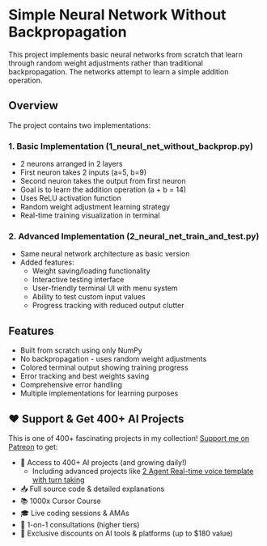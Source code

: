 # Simple Neural Network Without Backpropagation

This project implements basic neural networks from scratch that learn through random weight adjustments rather than traditional backpropagation. The networks attempt to learn a simple addition operation.

## Overview

The project contains two implementations:

### 1. Basic Implementation (1_neural_net_without_backprop.py)

- 2 neurons arranged in 2 layers
- First neuron takes 2 inputs (a=5, b=9)
- Second neuron takes the output from first neuron
- Goal is to learn the addition operation (a + b = 14)
- Uses ReLU activation function
- Random weight adjustment learning strategy
- Real-time training visualization in terminal

### 2. Advanced Implementation (2_neural_net_train_and_test.py)

- Same neural network architecture as basic version
- Added features:
  - Weight saving/loading functionality
  - Interactive testing interface
  - User-friendly terminal UI with menu system
  - Ability to test custom input values
  - Progress tracking with reduced output clutter

## Features

- Built from scratch using only NumPy
- No backpropagation - uses random weight adjustments
- Colored terminal output showing training progress
- Error tracking and best weights saving
- Comprehensive error handling
- Multiple implementations for learning purposes

## ❤️ Support & Get 400+ AI Projects

This is one of 400+ fascinating projects in my collection! [Support me on Patreon](https://www.patreon.com/c/echohive42/membership) to get:

- 🎯 Access to 400+ AI projects (and growing daily!)
  - Including advanced projects like [2 Agent Real-time voice template with turn taking](https://www.patreon.com/posts/2-agent-real-you-118330397)
- 📥 Full source code & detailed explanations
- 📚 1000x Cursor Course
- 🎓 Live coding sessions & AMAs
- 💬 1-on-1 consultations (higher tiers)
- 🎁 Exclusive discounts on AI tools & platforms (up to $180 value)
